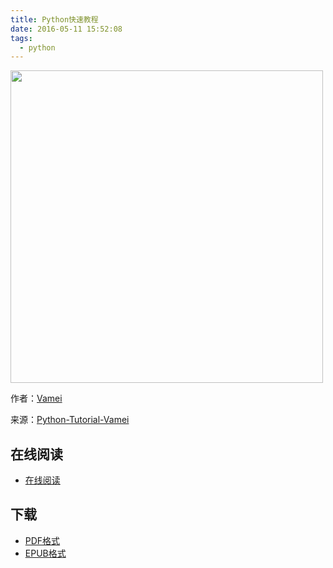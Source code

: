 ```yaml
---
title: Python快速教程
date: 2016-05-11 15:52:08
tags:
  - python
---
```


<img src='http://ww3.sinaimg.cn/large/841aea59jw1f3rhyme5ojj20l50rsq3g.jpg' width='500' />

作者：[Vamei](https://github.com/Vamei)

来源：[Python-Tutorial-Vamei](https://github.com/Vamei/Python-Tutorial-Vamei)

<!--more-->

## 在线阅读 ##

+ [在线阅读](http://www.cnblogs.com/vamei/archive/2012/09/13/2682778.html)

## 下载 ##

+ [PDF格式](https://github.com/Vamei/Python-Tutorial-Vamei/blob/master/build/Python.pdf)
+ [EPUB格式](https://github.com/Vamei/Python-Tutorial-Vamei/blob/master/build/python_readlists.epub)
